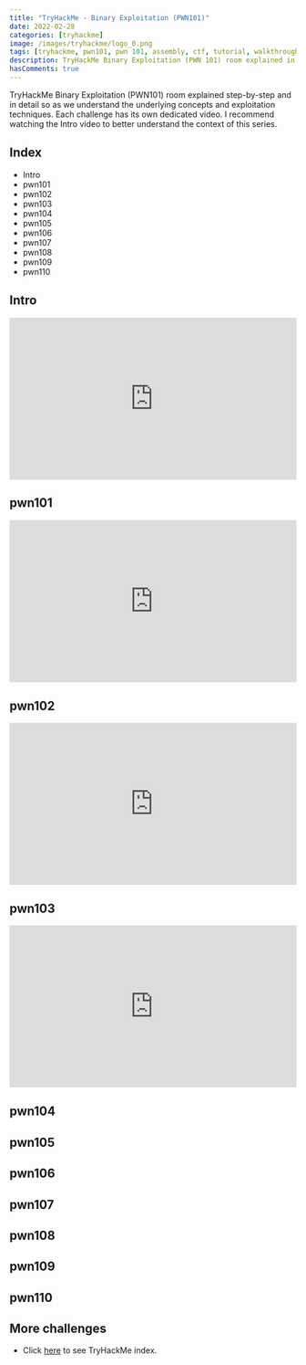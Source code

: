 ```yaml
---
title: "TryHackMe - Binary Exploitation (PWN101)"
date: 2022-02-28
categories: [tryhackme]
image: /images/tryhackme/logo_0.png
tags: [tryhackme, pwn101, pwn 101, assembly, ctf, tutorial, walkthrough, debug, reverse engineering, exploiting, pwn, binary exploitation, buffer overflow, bof]
description: TryHackMe Binary Exploitation (PWN 101) room explained in detail. We will see how to solve the challenges and understand the underlying concepts.
hasComments: true
---
```


<style>
	/* Responsive iframe */ 
	.video-container {
	    position: relative;
	    width: 100%;
	    height: 0;
	    padding-bottom: 56.25%;
	}
	.video {
	    position: absolute;
	    top: 0;
	    left: 0;
	    width: 100%;
	    height: 100%;
	}
</style>

TryHackMe Binary Exploitation (PWN101) room explained step-by-step and in detail so as we understand the underlying concepts and exploitation techniques. Each challenge has its own dedicated video. I recommend watching the Intro video to better understand the context of this series.

## Index
* Intro
* pwn101
* pwn102
* pwn103
* pwn104
* pwn105
* pwn106
* pwn107
* pwn108
* pwn109
* pwn110


## Intro

<div class="video-container">
	<iframe width="840" height="478" src="https://www.youtube.com/watch?v=8FEYdpZdftQ" title="YouTube video player" frameborder="0" allow="accelerometer; autoplay; clipboard-write; encrypted-media; gyroscope; picture-in-picture" class="video" allowfullscreen></iframe>
</div>

## pwn101

<div class="video-container">
	<iframe width="840" height="478" src="https://www.youtube.com/watch?v=0_merdYty4Y" title="YouTube video player" frameborder="0" allow="accelerometer; autoplay; clipboard-write; encrypted-media; gyroscope; picture-in-picture" class="video" allowfullscreen></iframe>
</div>

## pwn102

<div class="video-container">
	<iframe width="840" height="478" src="https://www.youtube.com/watch?v=DiyFDCuyPqg" title="YouTube video player" frameborder="0" allow="accelerometer; autoplay; clipboard-write; encrypted-media; gyroscope; picture-in-picture" class="video" allowfullscreen></iframe>
</div>

## pwn103

<div class="video-container">
	<iframe width="840" height="478" src="https://www.youtube.com/watch?v=-VUtXwDm5yQ" title="YouTube video player" frameborder="0" allow="accelerometer; autoplay; clipboard-write; encrypted-media; gyroscope; picture-in-picture" class="video" allowfullscreen></iframe>
</div>

## pwn104
## pwn105
## pwn106
## pwn107
## pwn108
## pwn109
## pwn110



<!--
TryHackMe Dear QA (Binary Exploitation, PWN) challenge explained in detail. We will see how to solve the challenge and understand the underlying concepts. We revisit the very foundations of a Buffer Overflow vulnerability in order to hijack the binary's execution flow.

<div class="video-container">
	<iframe width="840" height="478" src="https://www.youtube.com/embed/XIBwx2ZEuwI" title="YouTube video player" frameborder="0" allow="accelerometer; autoplay; clipboard-write; encrypted-media; gyroscope; picture-in-picture" class="video" allowfullscreen></iframe>
</div>
-->


## More challenges
* Click [here](/tryhackme) to see TryHackMe index.